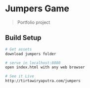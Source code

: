 # Jumpers Game

> Portfolio project

## Build Setup

``` bash
# Get assets
download jumpers folder

# serve in localhost:8080
open index.html with any web browser

# See it Live
http://tirtawiryaputra.com/jumpers
